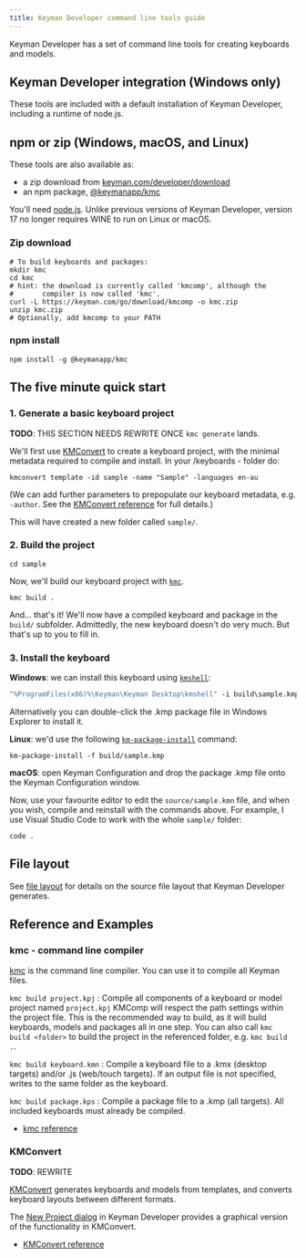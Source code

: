 ```yaml
---
title: Keyman Developer command line tools guide
---
```


Keyman Developer has a set of command line tools for creating keyboards and
models.

## Keyman Developer integration (Windows only)

These tools are included with a default installation of Keyman Developer,
including a runtime of node.js.

## npm or zip (Windows, macOS, and Linux)

These tools are also available as:
* a zip download from [keyman.com/developer/download](https://keyman.com/developer/download)
* an npm package, [@keymanapp/kmc](https://npmjs.com/package/@keymanapp/kmc)

You'll need [node.js](https://nodejs.org/). Unlike previous versions of Keyman
Developer, version 17 no longer requires WINE to run on Linux or macOS.

### Zip download

```shell
# To build keyboards and packages:
mkdir kmc
cd kmc
# hint: the download is currently called 'kmcomp', although the
#       compiler is now called 'kmc'.
curl -L https://keyman.com/go/download/kmcomp -o kmc.zip
unzip kmc.zip
# Optionally, add kmcomp to your PATH
```

### npm install

```shell
npm install -g @keymanapp/kmc
```

## The five minute quick start


### 1. Generate a basic keyboard project

**TODO**: THIS SECTION NEEDS REWRITE ONCE `kmc generate` lands.

We'll first use [KMConvert](../context/kmconvert) to create a keyboard project,
with the minimal metadata required to compile and install. In your /keyboards -
folder do:

```shell
kmconvert template -id sample -name "Sample" -languages en-au
```

(We can add further parameters to prepopulate our keyboard metadata, e.g.
`-author`. See the [KMConvert reference](../context/kmconvert) for full
details.)

This will have created a new folder called `sample/`.

### 2. Build the project

```shell
cd sample
```

Now, we'll build our keyboard project with [`kmc`](../context/kmc).

```shell
kmc build .
```

And... that's it! We'll now have a compiled keyboard and package in the
`build/` subfolder. Admittedly, the new keyboard doesn't do very much. But
that's up to you to fill in.

### 3. Install the keyboard

**Windows**: we can install this keyboard using [`kmshell`](/knowledge-base/98):

```cmd
"%ProgramFiles(x86)%\Keyman\Keyman Desktop\kmshell" -i build\sample.kmp -s
```

Alternatively you can double-click the .kmp package file in Windows Explorer to
install it.

**Linux**: we'd use the following
[`km-package-install`](/products/linux/current-version/reference/km-package-install)
command:

```shell
km-package-install -f build/sample.kmp
```

**macOS**: open Keyman Configuration and drop the package .kmp file onto the
Keyman Configuration window.

Now, use your favourite editor to edit the `source/sample.kmn` file, and when
you wish, compile and reinstall with the commands above. For example, I use
Visual Studio Code to work with the whole `sample/` folder:

```shell
code .
```

## File layout

See [file layout](file-layout) for details on the source file layout that
Keyman Developer generates.

## Reference and Examples

### kmc - command line compiler

[kmc](../context/kmc) is the command line compiler. You can use it to compile
all Keyman files.

`kmc build project.kpj`
: Compile all components of a keyboard or model project named `project.kpj`
KMComp will respect the path settings within the project file. This is the
recommended way to build, as it will build keyboards, models and packages all in
one step. You can also call `kmc build <folder>` to build the project in the
referenced folder, e.g. `kmc build .`.

`kmc build keyboard.kmn`
: Compile a keyboard file to a .kmx (desktop targets) and/or .js (web/touch
targets). If an output file is not specified, writes to the same folder as the
keyboard.

`kmc build package.kps`
: Compile a package file to a .kmp (all targets). All included keyboards must
already be compiled.

* [kmc reference](../context/kmc)

### KMConvert

**TODO**: REWRITE

[KMConvert](../context/kmconvert) generates keyboards and models from templates,
and converts keyboard layouts between different formats.

The [New Project dialog](../context/new-project) in Keyman Developer provides a graphical
version of the functionality in KMConvert.

* [KMConvert reference](../context/kmconvert)
